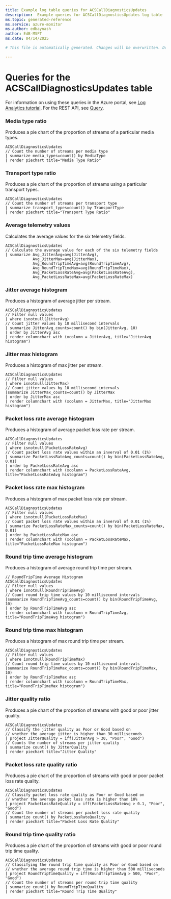```yaml
---
title: Example log table queries for ACSCallDiagnosticsUpdates
description:  Example queries for ACSCallDiagnosticsUpdates log table
ms.topic: generated-reference
ms.service: azure-monitor
ms.author: edbaynash
author: EdB-MSFT
ms.date: 04/14/2025

# This file is automatically generated. Changes will be overwritten. Do not change this file directly. 

---
```


# Queries for the ACSCallDiagnosticsUpdates table

For information on using these queries in the Azure portal, see [Log Analytics tutorial](/azure/azure-monitor/logs/log-analytics-tutorial). For the REST API, see [Query](/rest/api/loganalytics/query).


### Media type ratio  


Produces a pie chart of the proportion of streams of a particular media types.  

```query
ACSCallDiagnosticsUpdates
// Count the number of streams per media type
| summarize media_types=count() by MediaType
| render piechart title="Media Type Ratio"
```



### Transport type ratio  


Produces a pie chart of the proportion of streams using a particular transport types.  

```query
ACSCallDiagnosticsUpdates
// Count the number of streams per transport type
| summarize transport_types=count() by TransportType
| render piechart title="Transport Type Ratio"
```



### Average telemetry values  


Calculates the average values for the six telemetry fields.  

```query
ACSCallDiagnosticsUpdates
// Calculate the average value for each of the six telemetry fields
| summarize Avg_JitterAvg=avg(JitterAvg),
            Avg_JitterMax=avg(JitterMax),
            Avg_RoundTripTimeAvg=avg(RoundTripTimeAvg),
            Avg_RoundTripTimeMax=avg(RoundTripTimeMax),
            Avg_PacketLossRateAvg=avg(PacketLossRateAvg),
            Avg_PacketLossRateMax=avg(PacketLossRateMax)
```



### Jitter average histogram  


Produces a histogram of average jitter per stream.  

```query
ACSCallDiagnosticsUpdates
// Filter null values
| where isnotnull(JitterAvg)
// Count jitter values by 10 millisecond intervals
| summarize JitterAvg_counts=count() by bin(JitterAvg, 10)
| order by JitterAvg asc
| render columnchart with (xcolumn = JitterAvg, title="JitterAvg histogram")
```



### Jitter max histogram  


Produces a histogram of max jitter per stream.  

```query
ACSCallDiagnosticsUpdates
// Filter null values
| where isnotnull(JitterMax)
// Count jitter values by 10 millisecond intervals
|summarize JitterMax_counts=count() by JitterMax
| order by JitterMax asc
| render columnchart with (xcolumn = JitterMax, title="JitterMax histogram")
```



### Packet loss rate average histogram  


Produces a histogram of average packet loss rate per stream.  

```query
ACSCallDiagnosticsUpdates
// Filter null values
| where isnotnull(PacketLossRateAvg)
// Count packet loss rate values within an inverval of 0.01 (1%)
| summarize PacketLossRateAvg_counts=count() by bin(PacketLossRateAvg, 0.01)
| order by PacketLossRateAvg asc
| render columnchart with (xcolumn = PacketLossRateAvg, title="PacketLossRateAvg histogram")
```



### Packet loss rate max histogram  


Produces a histogram of max packet loss rate per stream.  

```query
ACSCallDiagnosticsUpdates
// Filter null values
| where isnotnull(PacketLossRateMax)
// Count packet loss rate values within an inverval of 0.01 (1%)
| summarize PacketLossRateMax_counts=count() by bin(PacketLossRateMax, 0.01)
| order by PacketLossRateMax asc
| render columnchart with (xcolumn = PacketLossRateMax, title="PacketLossRateMax histogram")
```



### Round trip time average histogram  


Produces a histogram of average round trip time per stream.  

```query
// RoundTripTime Average Histogram
ACSCallDiagnosticsUpdates
// Filter null values
| where isnotnull(RoundTripTimeAvg)
// Count round trip time values by 10 millisecond intervals
|summarize RoundTripTimeAvg_counts=count() by bin(RoundTripTimeAvg, 10)
| order by RoundTripTimeAvg asc
| render columnchart with (xcolumn = RoundTripTimeAvg, title="RoundTripTimeAvg histogram")
```



### Round trip time max histogram  


Produces a histogram of max round trip time per stream.  

```query
ACSCallDiagnosticsUpdates
// Filter null values
| where isnotnull(RoundTripTimeMax)
// Count round trip time values by 10 millisecond intervals
|summarize RoundTripTimeMax_counts=count() by bin(RoundTripTimeMax, 10)
| order by RoundTripTimeMax asc
| render columnchart with (xcolumn = RoundTripTimeMax, title="RoundTripTimeMax histogram")
```



### Jitter quality ratio  


Produces a pie chart of the proportion of streams with good or poor jitter quality.  

```query
ACSCallDiagnosticsUpdates
// Classify the jitter quality as Poor or Good based on
// whether the average jitter is higher than 30 milliseconds
| project JitterQuality = iff(JitterAvg > 30, "Poor", "Good")
// Counts the number of streams per jitter quality
| summarize count() by JitterQuality
| render piechart title="Jitter Quality"
```



### Packet loss rate quality ratio  


Produces a pie chart of the proportion of streams with good or poor packet loss rate quality.  

```query
ACSCallDiagnosticsUpdates
// Classify packet loss rate quality as Poor or Good based on
// whether the average packet loss rate is higher than 10%
| project PacketLossRateQuality = iff(PacketLossRateAvg > 0.1, "Poor", "Good")
// Count the number of streams per packet loss rate quality
| summarize count() by PacketLossRateQuality
| render piechart title="Packet Loss Rate Quality"
```



### Round trip time quality ratio  


Produces a pie chart of the proportion of streams with good or poor round trip time quality.  

```query
ACSCallDiagnosticsUpdates
// Classifying the round trip time quality as Poor or Good based on
// whether the average round trip time is higher than 500 milliseconds
| project RoundTripTimeQuality = iff(RoundTripTimeAvg > 500, "Poor", "Good")
// Count the number of streams per round trip time quality
| summarize count() by RoundTripTimeQuality
| render piechart title="Round Trip Time Quality"
```

